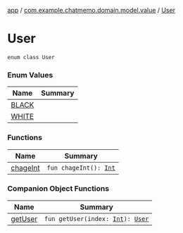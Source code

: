 [app](../../index.md) / [com.example.chatmemo.domain.model.value](../index.md) / [User](./index.md)

# User

`enum class User`

### Enum Values

| Name | Summary |
|---|---|
| [BLACK](-b-l-a-c-k.md) |  |
| [WHITE](-w-h-i-t-e.md) |  |

### Functions

| Name | Summary |
|---|---|
| [chageInt](chage-int.md) | `fun chageInt(): `[`Int`](https://kotlinlang.org/api/latest/jvm/stdlib/kotlin/-int/index.html) |

### Companion Object Functions

| Name | Summary |
|---|---|
| [getUser](get-user.md) | `fun getUser(index: `[`Int`](https://kotlinlang.org/api/latest/jvm/stdlib/kotlin/-int/index.html)`): `[`User`](./index.md) |
